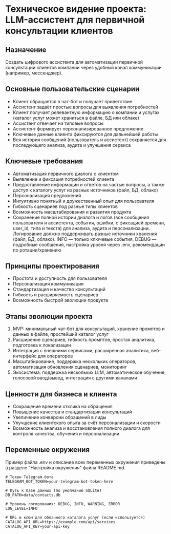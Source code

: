 # Техническое видение проекта: LLM-ассистент для первичной консультации клиентов

## Назначение
Создать цифрового ассистента для автоматизации первичной консультации клиентов компании через удобный канал коммуникации (например, мессенджер).

## Основные пользовательские сценарии
- Клиент обращается в чат-бот и получает приветствие
- Ассистент задаёт простые вопросы для выявления потребностей
- Клиент получает релевантную информацию о компании и услугах (каталог услуг может храниться в файле, БД или облаке)
- Ассистент отвечает на типовые вопросы
- Ассистент формирует персонализированное предложение
- Ключевые данные клиента фиксируются для дальнейшей работы
- Вся история сообщений (пользователь и ассистент) сохраняется для последующего анализа, аудита и улучшения сервиса

## Ключевые требования
- Автоматизация первичного диалога с клиентом
- Выявление и фиксация потребностей клиента
- Предоставление информации и ответов на частые вопросы, а также доступ к каталогу услуг из разных источников (файл, БД, облако)
- Персонализация предложений
- Интуитивно понятный и дружественный опыт для пользователя
- Гибкость сценариев под разные типы клиентов
- Возможность масштабирования и развития продукта
- Сохранение полной истории диалога и логов (все сообщения пользователя и ассистента, события, ошибки, с фиксацией времени, user_id, типа и текста) для анализа, аудита и персонализации. Логирование должно поддерживать разные источники хранения (файл, БД, облако). INFO — только ключевые события, DEBUG — подробные сообщения, настройка уровня через .env, рекомендации по ротации/хранению

## Принципы проектирования
- Простота и доступность для пользователя
- Персонализация коммуникации
- Стандартизация и качество консультаций
- Гибкость и расширяемость сценариев
- Возможность быстрой эволюции продукта

## Этапы эволюции проекта
1. MVP: минимальный чат-бот для консультаций, хранение промптов и данных в файле, простейший каталог услуг
2. Расширение сценариев, гибкость промптов, простая аналитика, подготовка к локализации
3. Интеграция с внешними сервисами, расширенная аналитика, веб-интерфейс для операторов
4. Масштабирование, поддержка нескольких операторов, автоматизация обновления сценариев, мониторинг
5. Экосистема: поддержка нескольких LLM, автоматическое обучение, голосовой ввод/вывод, интеграция с другими каналами

## Ценности для бизнеса и клиента
- Сокращение времени отклика на обращения
- Повышение качества и стандартизации консультаций
- Увеличение конверсии обращений в лиды
- Улучшение клиентского опыта за счёт персонализации и скорости
- Возможность анализа и восстановления полного диалога для контроля качества, обучения и персонализации

## Переменные окружения

Пример файла .env и описание всех переменных окружения приведены в разделе "Настройка окружения" файла README.md.

```
# Токен Telegram-бота
TELEGRAM_BOT_TOKEN=your-telegram-bot-token-here

# Путь к базе данных (по умолчанию SQLite)
DB_PATH=data/contacts.db

# Уровень логирования: DEBUG, INFO, WARNING, ERROR
LOG_LEVEL=INFO

# URL и ключ для облачного каталога услуг (если используется)
CATALOG_API_URL=https://example.com/api/services
CATALOG_API_KEY=your-api-key 